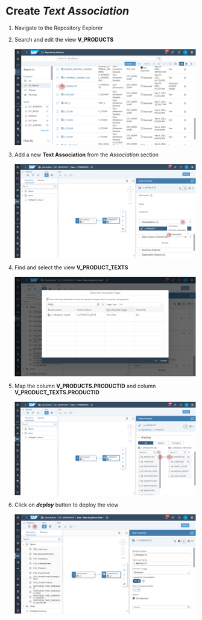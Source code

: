 # Create <i>Text Association</i>

1. Navigate to the Repository Explorer
2. Search and edit the view **V_PRODUCTS**
   <br><br>![](../images/create_product_text_association_01.png)  
3. Add a new <b>Text Association</b> from the <i>Association</i> section  
  <br>![](../images/create_product_text_association_02.png)

4. Find and select the view <b>V_PRODUCT_TEXTS</b>
  <br><br>![](../images/create_products_dimension_05.png)

5. Map the column <b>V_PRODUCTS.PRODUCTID</b> and column <b>V_PRODUCT_TEXTS.PRODUCTID</b>
  <br><br>![](../images/create_products_dimension_04.png)

6. Click on <b><i>deploy</i></b> button to deploy the view
  <br><br>![](../images/create_products_dimension_07.png)
